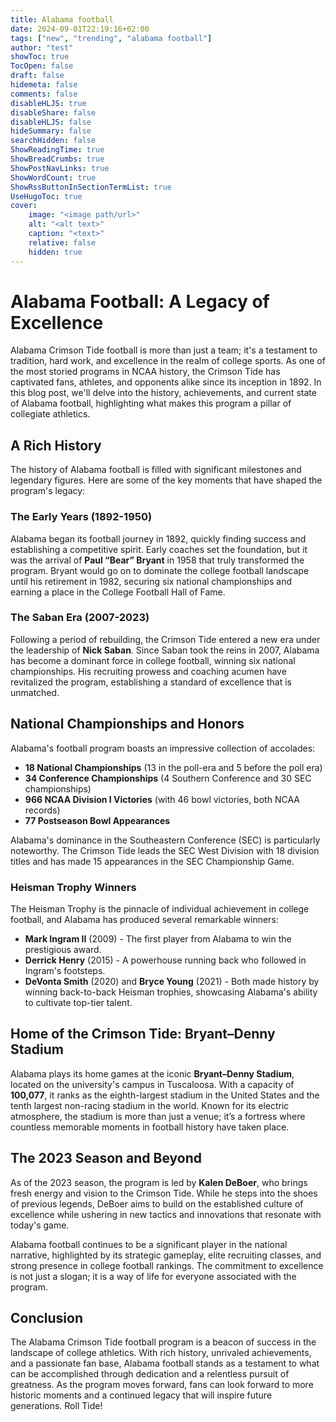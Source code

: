 ```yaml
---
title: Alabama football
date: 2024-09-01T22:19:16+02:00
tags: ["new", "trending", "alabama football"]
author: "test"
showToc: true
TocOpen: false
draft: false
hidemeta: false
comments: false
disableHLJS: true
disableShare: false
disableHLJS: false
hideSummary: false
searchHidden: false
ShowReadingTime: true
ShowBreadCrumbs: true
ShowPostNavLinks: true
ShowWordCount: true
ShowRssButtonInSectionTermList: true
UseHugoToc: true
cover:
    image: "<image path/url>"
    alt: "<alt text>"
    caption: "<text>"
    relative: false
    hidden: true
---
```

# Alabama Football: A Legacy of Excellence

Alabama Crimson Tide football is more than just a team; it's a testament to tradition, hard work, and excellence in the realm of college sports. As one of the most storied programs in NCAA history, the Crimson Tide has captivated fans, athletes, and opponents alike since its inception in 1892. In this blog post, we'll delve into the history, achievements, and current state of Alabama football, highlighting what makes this program a pillar of collegiate athletics.

## A Rich History

The history of Alabama football is filled with significant milestones and legendary figures. Here are some of the key moments that have shaped the program's legacy:

### The Early Years (1892-1950)

Alabama began its football journey in 1892, quickly finding success and establishing a competitive spirit. Early coaches set the foundation, but it was the arrival of **Paul “Bear” Bryant** in 1958 that truly transformed the program. Bryant would go on to dominate the college football landscape until his retirement in 1982, securing six national championships and earning a place in the College Football Hall of Fame.

### The Saban Era (2007-2023)

Following a period of rebuilding, the Crimson Tide entered a new era under the leadership of **Nick Saban**. Since Saban took the reins in 2007, Alabama has become a dominant force in college football, winning six national championships. His recruiting prowess and coaching acumen have revitalized the program, establishing a standard of excellence that is unmatched.

## National Championships and Honors

Alabama's football program boasts an impressive collection of accolades:

- **18 National Championships** (13 in the poll-era and 5 before the poll era)
- **34 Conference Championships** (4 Southern Conference and 30 SEC championships)
- **966 NCAA Division I Victories** (with 46 bowl victories, both NCAA records)
- **77 Postseason Bowl Appearances** 

Alabama's dominance in the Southeastern Conference (SEC) is particularly noteworthy. The Crimson Tide leads the SEC West Division with 18 division titles and has made 15 appearances in the SEC Championship Game. 

### Heisman Trophy Winners

The Heisman Trophy is the pinnacle of individual achievement in college football, and Alabama has produced several remarkable winners:

- **Mark Ingram II** (2009) - The first player from Alabama to win the prestigious award.
- **Derrick Henry** (2015) - A powerhouse running back who followed in Ingram's footsteps.
- **DeVonta Smith** (2020) and **Bryce Young** (2021) - Both made history by winning back-to-back Heisman trophies, showcasing Alabama's ability to cultivate top-tier talent.

## Home of the Crimson Tide: Bryant–Denny Stadium

Alabama plays its home games at the iconic **Bryant–Denny Stadium**, located on the university's campus in Tuscaloosa. With a capacity of **100,077**, it ranks as the eighth-largest stadium in the United States and the tenth largest non-racing stadium in the world. Known for its electric atmosphere, the stadium is more than just a venue; it’s a fortress where countless memorable moments in football history have taken place.

## The 2023 Season and Beyond

As of the 2023 season, the program is led by **Kalen DeBoer**, who brings fresh energy and vision to the Crimson Tide. While he steps into the shoes of previous legends, DeBoer aims to build on the established culture of excellence while ushering in new tactics and innovations that resonate with today's game.

Alabama football continues to be a significant player in the national narrative, highlighted by its strategic gameplay, elite recruiting classes, and strong presence in college football rankings. The commitment to excellence is not just a slogan; it is a way of life for everyone associated with the program.

## Conclusion

The Alabama Crimson Tide football program is a beacon of success in the landscape of college athletics. With rich history, unrivaled achievements, and a passionate fan base, Alabama football stands as a testament to what can be accomplished through dedication and a relentless pursuit of greatness. As the program moves forward, fans can look forward to more historic moments and a continued legacy that will inspire future generations. Roll Tide!

